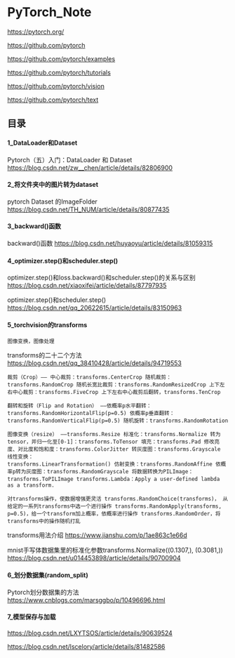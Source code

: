 # PyTorch_Note

https://pytorch.org/

https://github.com/pytorch

https://github.com/pytorch/examples

https://github.com/pytorch/tutorials

https://github.com/pytorch/vision

https://github.com/pytorch/text

## 目录

#### 1_DataLoader和Dataset 

Pytorch（五）入门：DataLoader 和 Dataset https://blog.csdn.net/zw__chen/article/details/82806900

#### 2_将文件夹中的图片转为dataset

pytorch Dataset 的ImageFolder https://blog.csdn.net/TH_NUM/article/details/80877435

#### 3_backward()函数

backward()函数 https://blog.csdn.net/huyaoyu/article/details/81059315

#### 4_optimizer.step()和scheduler.step()

optimizer.step()和loss.backward()和scheduler.step()的关系与区别 https://blog.csdn.net/xiaoxifei/article/details/87797935

optimizer.step()和scheduler.step() https://blog.csdn.net/qq_20622615/article/details/83150963

#### 5_torchvision的transforms

```
图像变换，图像处理
```

transforms的二十二个方法 https://blog.csdn.net/qq_38410428/article/details/94719553
```
裁剪（Crop）—— 中心裁剪：transforms.CenterCrop 随机裁剪：transforms.RandomCrop 随机长宽比裁剪：transforms.RandomResizedCrop 上下左右中心裁剪：transforms.FiveCrop 上下左右中心裁剪后翻转，transforms.TenCrop

翻转和旋转（Flip and Rotation） ——依概率p水平翻转：transforms.RandomHorizontalFlip(p=0.5) 依概率p垂直翻转：transforms.RandomVerticalFlip(p=0.5) 随机旋转：transforms.RandomRotation

图像变换（resize） ——transforms.Resize 标准化：transforms.Normalize 转为tensor，并归一化至[0-1]：transforms.ToTensor 填充：transforms.Pad 修改亮度、对比度和饱和度：transforms.ColorJitter 转灰度图：transforms.Grayscale 线性变换：
transforms.LinearTransformation() 仿射变换：transforms.RandomAffine 依概率p转为灰度图：transforms.RandomGrayscale 将数据转换为PILImage：transforms.ToPILImage transforms.Lambda：Apply a user-defined lambda as a transform.

对transforms操作，使数据增强更灵活 transforms.RandomChoice(transforms)， 从给定的一系列transforms中选一个进行操作 transforms.RandomApply(transforms, p=0.5)，给一个transform加上概率，依概率进行操作 transforms.RandomOrder，将transforms中的操作随机打乱
```

transforms用法介绍 https://www.jianshu.com/p/1ae863c1e66d

mnist手写体数据集里的标准化参数transforms.Normalize((0.1307,), (0.3081,)) https://blog.csdn.net/u014453898/article/details/90700904

#### 6_划分数据集(random_split)

Pytorch划分数据集的方法 https://www.cnblogs.com/marsggbo/p/10496696.html

#### 7_模型保存与加载

https://blog.csdn.net/LXYTSOS/article/details/90639524

https://blog.csdn.net/lscelory/article/details/81482586


